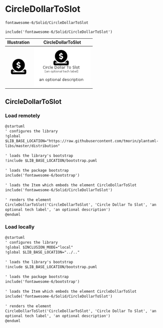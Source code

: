 # CircleDollarToSlot


```text
fontawesome-6/Solid/CircleDollarToSlot
```

```text
include('fontawesome-6/Solid/CircleDollarToSlot')
```



| Illustration | CircleDollarToSlot |
| :---: | :---: |
| ![illustration for Illustration](../../fontawesome-6/Solid/CircleDollarToSlot.png) | ![illustration for CircleDollarToSlot](../../fontawesome-6/Solid/CircleDollarToSlot.Local.png) |




## CircleDollarToSlot

### Load remotely
```plantuml
@startuml
' configures the library
!global $LIB_BASE_LOCATION="https://raw.githubusercontent.com/tmorin/plantuml-libs/master/distribution"

' loads the library's bootstrap
!include $LIB_BASE_LOCATION/bootstrap.puml

' loads the package bootstrap
include('fontawesome-6/bootstrap')

' loads the Item which embeds the element CircleDollarToSlot
include('fontawesome-6/Solid/CircleDollarToSlot')

' renders the element
CircleDollarToSlot('CircleDollarToSlot', 'Circle Dollar To Slot', 'an optional tech label', 'an optional description')
@enduml
```

### Load locally
```plantuml
@startuml
' configures the library
!global $INCLUSION_MODE="local"
!global $LIB_BASE_LOCATION="../.."

' loads the library's bootstrap
!include $LIB_BASE_LOCATION/bootstrap.puml

' loads the package bootstrap
include('fontawesome-6/bootstrap')

' loads the Item which embeds the element CircleDollarToSlot
include('fontawesome-6/Solid/CircleDollarToSlot')

' renders the element
CircleDollarToSlot('CircleDollarToSlot', 'Circle Dollar To Slot', 'an optional tech label', 'an optional description')
@enduml
```

